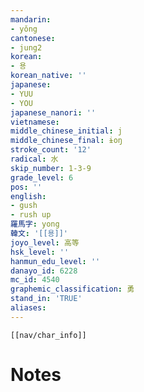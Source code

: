 ```yaml
---
mandarin:
- yǒng
cantonese:
- jung2
korean:
- 용
korean_native: ''
japanese:
- YUU
- YOU
japanese_nanori: ''
vietnamese:
middle_chinese_initial: j
middle_chinese_final: ɨoŋ
stroke_count: '12'
radical: 水
skip_number: 1-3-9
grade_level: 6
pos: ''
english:
- gush
- rush up
羅馬字: yong
韓文: '[[용]]'
joyo_level: 高等
hsk_level: ''
hanmun_edu_level: ''
danayo_id: 6228
mc_id: 4540
graphemic_classification: 勇
stand_in: 'TRUE'
aliases:
---
```

```meta-bind-embed
[[nav/char_info]]
```

# Notes
